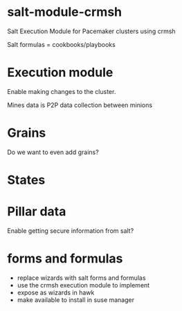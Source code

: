 # salt-module-crmsh
Salt Execution Module for Pacemaker clusters using crmsh

Salt formulas = cookbooks/playbooks

# Execution module

Enable making changes to the cluster.

Mines data is P2P data collection between minions


# Grains

Do we want to even add grains?

# States

# Pillar data

Enable getting secure information from salt?

# forms and formulas

- replace wizards with salt forms and formulas
- use the crmsh execution module to implement
- expose as wizards in hawk
- make available to install in suse manager
